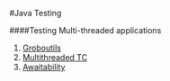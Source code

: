 #Java Testing 

####Testing Multi-threaded applications
1. [Groboutils](http://groboutils.sourceforge.net/)
2. [Multithreaded TC](https://code.google.com/archive/p/multithreadedtc/)
3. [Awaitability](https://github.com/awaitility/awaitility)

